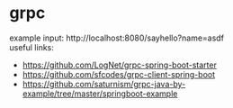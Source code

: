 # grpc

example input:  http://localhost:8080/sayhello?name=asdf<br>
useful links:
* https://github.com/LogNet/grpc-spring-boot-starter
* https://github.com/sfcodes/grpc-client-spring-boot
* https://github.com/saturnism/grpc-java-by-example/tree/master/springboot-example
